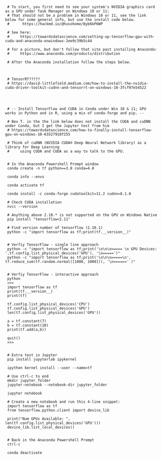      
     # To start, you first need to see your system's NVIDIA graphics card as a GPU under Task Manager on Windows 10 or 11:
     # That should not be a problem in Windows 10 or 11, see the link below for some general info, but use the install code below.
     #      https://hackmd.io/@husohome/Byb6kP6WP 
      
     # See here:
     #     https://towardsdatascience.com/setting-up-tensorflow-gpu-with-cuda-and-anaconda-onwindows-2ee9c39b5c44 
        
     # for a picture, but don't follow that site past installing Anaconda:
     #     https://www.anaconda.com/products/distribution
     
     # After the Anaconda installation follow the steps below.
     
     
     
     # TensorRT?????
     # https://david-littlefield.medium.com/how-to-install-the-nvidia-cuda-driver-toolkit-cudnn-and-tensorrt-on-windows-10-3fcf97e54522
     
      
     
     
     # -- Install TensorFlow and CUDA in Conda under Win 10 & 11; GPU works in Python and in R, using a mix of conda-forge and pip. --
     
     # Bex T. in the the link below does not install the CUDA and cuDNN under Conda, but I get the Jupyter test from him
     # https://towardsdatascience.com/how-to-finally-install-tensorflow-gpu-on-windows-10-63527910f255   
     
     # Think of cuDNN (NVIDIA CUDA® Deep Neural Network library) as a library for Deep Learning 
     #     using CUDA and CUDA as a way to talk to the GPU.
     
         
     # In the Anaconda Powershell Prompt window
     conda create -n tf python==3.8 conda=4.8
     
     conda info --envs
     
     conda activate tf
     
     conda install -c conda-forge cudatoolkit=11.2 cudnn=8.1.0
     
     # Check CUDA installation 
     nvcc --version
     
     # Anything above 2.10.* is not supported on the GPU on Windows Native
     pip install "tensorflow<2.11"
     
     # Find version number of tensorflow (2.10.1)
     python -c "import tensorflow as tf;print(tf.__version__)"
     
     
     # Verfiy TensorFlow - single line approach
     python -c "import tensorflow as tf;print('\n\n\n===== \n GPU Devices: ',tf.config.list_physical_devices('GPU'), '\n=====')"
     python -c "import tensorflow as tf;print('\n\n\n=====\n', tf.reduce_sum(tf.random.normal([1000, 1000])), '\n======' )"
     
     
     # Verfiy TensorFlow - interactive approach
     python
     >>> 
     import tensorflow as tf
     print(tf.__version__)
     print(tf)
     
     tf.config.list_physical_devices('CPU')
     tf.config.list_physical_devices('GPU')
     len(tf.config.list_physical_devices('GPU'))
     
     a = tf.constant(7)
     b = tf.constant(10)
     print(tf.add(a,b))
     
     quit()
     >>> 
     
     
     # Extra test in Jupyter 
     pip install jupyterlab ipykernel
     
     ipython kernel install --user --name=tf
     
     # Use ctrl-c to end
     mkdir jupyter_folder
     jupyter-notebook --notebook-dir jupyter_folder
     
     jupyter notebook
     
     # Create a new notebook and run this 4-line snippet:
     import tensorflow as tf
     from tensorflow.python.client import device_lib
     
     print("Num GPUs Available: ", len(tf.config.list_physical_devices('GPU')))
     device_lib.list_local_devices()
     
     
     # Back in the Anaconda Powershell Prompt
     ctrl-c
     
     conda deactivate
     

